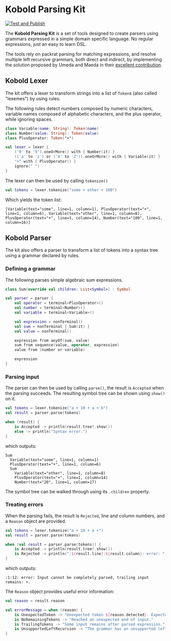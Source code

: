 # Kobold Parsing Kit

[![Test and Publish](https://github.com/RowDaBoat/kobold-parsing-kit/actions/workflows/ci.yml/badge.svg)](https://github.com/RowDaBoat/kobold-parsing-kit/actions/workflows/ci.yml)

The **Kobold Parsing Kit** is a set of tools designed to create parsers using grammars expressed in a simple domain specific language. No regular expressions, just an easy to learn DSL.

The tools rely on packrat parsing for matching expressions, and resolve multiple left recursive grammars, both direct and indirect, by implementing the solution proposed by Umeda and Maeda in their [excellent contribution](https://www.jstage.jst.go.jp/article/ipsjjip/29/0/29_174/_pdf).

## Kobold Lexer

The kit offers a lexer to transform strings into a list of `Token`s (also called "lexemes") by using rules.

The following rules detect numbers composed by numeric characters, variable names composed of alphabetic characters, and the plus operator, while ignoring spaces.

```kotlin
class Variable(name: String): Token(name)
class Number(value: String): Token(value)
class PlusOperator: Token("+")

val lexer = lexer {
    ('0' to '9').oneOrMore() with { Number(it) }
    (('a' to 'z') or ('A' to 'Z')).oneOrMore() with { Variable(it) }
    "+" with { PlusOperator() }
    ignore(" ")
}
```

The lexer can then be used by calling `tokenize()`

```kotlin
val tokens = lexer.tokenize("some + other + 100")
```

Which yields the token list:

```
[Variable(text="some", line=1, column=1), PlusOperator(text="+", line=1, column=6), Variable(text="other", line=1, column=8), PlusOperator(text="+", line=1, column=14), Number(text="100", line=1, column=16)]
```

## Kobold Parser

The kit also offers a parser to transform a list of tokens into a syntax tree using a grammar declared by rules.

### Defining a grammar

The following parses simple algebraic sum expressions.

```kotlin
class Sum(override val children: List<Symbol>) : Symbol

val parser = parser {
    val operator = terminal<PlusOperator>()
    val number = terminal<Number>()
    val variable = terminal<Variable>()

    val expression = nonTerminal()
    val sum = nonTerminal { Sum(it) }
    val value = nonTerminal()

    expression from anyOf(sum, value)
    sum from sequence(value, operator, expression)
    value from (number or variable)

    expression
}
```

### Parsing input

The parser can then be used by calling `parse()`, the result is `Accepted` when the parsing succeeds.
The resulting symbol tree can be shown using `show()` on it.

```kotlin
val tokens = lexer.tokenize("a + 10 + a + b")
val result = parser.parse(tokens)

when (result) {
    is Accepted -> println(result.tree?.show())
    else -> println("Syntax error.")
}
```

which outputs:

```
Sum
  Variable(text="some", line=1, column=1)
  PlusOperator(text="+", line=1, column=6)
  Sum
    Variable(text="other", line=1, column=8)
    PlusOperator(text="+", line=1, column=14)
    Number(text="20", line=1, column=17)
```

The symbol tree can be walked through using its `.children` property.

### Treating errors

When the parsing fails, the result is `Rejected`, line and column numbers, and a `Reason` object are provided.

```kotlin
val tokens = lexer.tokenize("a + 10 + a +")
val result = parser.parse(tokens)

when (val result = parser.parse(tokens)) {
    is Accepted -> println(result.tree?.show())
    is Rejected -> println(":${result.line}:${result.column}: error: " + result.reason.show())
}
```

which outputs:

```
:1:12: error: Input cannot be completely parsed, trailing input remains: +.
```

The `Reason` object provides useful error information:

```kotlin
val reason = result.reason

val errorMessage = when (reason) {
    is UnexpectedToken -> "Unexpected token ${reason.detected}. Expected: ${reason.expected.joinToString(", ") { it.text }}."
    is NoRemainingTokens -> "Reached an unexpected end of input."
    is TrailingTokens -> "Some input remains after parsed expression."
    is UnsupportedLeftRecursion -> "The grammar has an unsupported left recursive case. This is a bug."
}
```